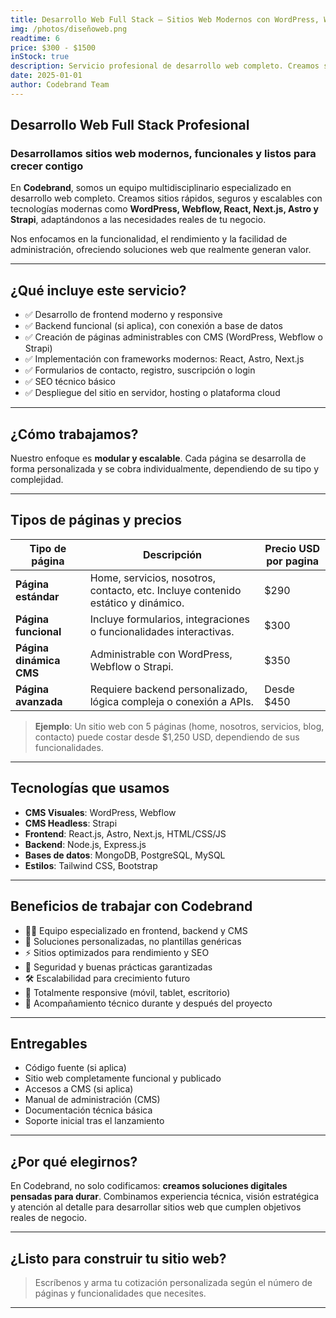 ```yaml
---
title: Desarrollo Web Full Stack – Sitios Web Modernos con WordPress, Webflow, React, Strapi y Más
img: /photos/diseñoweb.png
readtime: 6
price: $300 - $1500
inStock: true
description: Servicio profesional de desarrollo web completo. Creamos sitios administrables, funcionales y escalables utilizando tecnologías como WordPress, Webflow, React, Astro, Next.js y Strapi. El precio varía según la cantidad de páginas y la complejidad del proyecto.
date: 2025-01-01
author: Codebrand Team
---
```



## Desarrollo Web Full Stack Profesional

### Desarrollamos sitios web modernos, funcionales y listos para crecer contigo

En **Codebrand**, somos un equipo multidisciplinario especializado en desarrollo web completo. Creamos sitios rápidos, seguros y escalables con tecnologías modernas como **WordPress, Webflow, React, Next.js, Astro y Strapi**, adaptándonos a las necesidades reales de tu negocio.

Nos enfocamos en la funcionalidad, el rendimiento y la facilidad de administración, ofreciendo soluciones web que realmente generan valor.

---

## ¿Qué incluye este servicio?

- ✅ Desarrollo de frontend moderno y responsive
- ✅ Backend funcional (si aplica), con conexión a base de datos
- ✅ Creación de páginas administrables con CMS (WordPress, Webflow o Strapi)
- ✅ Implementación con frameworks modernos: React, Astro, Next.js
- ✅ Formularios de contacto, registro, suscripción o login
- ✅ SEO técnico básico
- ✅ Despliegue del sitio en servidor, hosting o plataforma cloud

---

## ¿Cómo trabajamos?

Nuestro enfoque es **modular y escalable**. Cada página se desarrolla de forma personalizada y se cobra individualmente, dependiendo de su tipo y complejidad.

---

## Tipos de páginas y precios

| Tipo de página              | Descripción                                                                 | Precio USD por pagina |
|----------------------------|-----------------------------------------------------------------------------|------------|
| **Página estándar**         | Home, servicios, nosotros, contacto, etc. Incluye contenido estático y dinámico. | $290 |
| **Página funcional**        | Incluye formularios, integraciones o funcionalidades interactivas.         | $300       |
| **Página dinámica CMS**     | Administrable con WordPress, Webflow o Strapi.                             | $350       |
| **Página avanzada**         | Requiere backend personalizado, lógica compleja o conexión a APIs.         | Desde $450 |

> **Ejemplo**: Un sitio web con 5 páginas (home, nosotros, servicios, blog, contacto) puede costar desde $1,250 USD, dependiendo de sus funcionalidades.

---

## Tecnologías que usamos

- **CMS Visuales**: WordPress, Webflow  
- **CMS Headless**: Strapi  
- **Frontend**: React.js, Astro, Next.js, HTML/CSS/JS  
- **Backend**: Node.js, Express.js  
- **Bases de datos**: MongoDB, PostgreSQL, MySQL  
- **Estilos**: Tailwind CSS, Bootstrap  

---

## Beneficios de trabajar con Codebrand

- 👨‍💻 Equipo especializado en frontend, backend y CMS
- 🔧 Soluciones personalizadas, no plantillas genéricas
- ⚡ Sitios optimizados para rendimiento y SEO
- 🔐 Seguridad y buenas prácticas garantizadas
- 🛠️ Escalabilidad para crecimiento futuro
- 📱 Totalmente responsive (móvil, tablet, escritorio)
- 💬 Acompañamiento técnico durante y después del proyecto

---

## Entregables

- Código fuente (si aplica)
- Sitio web completamente funcional y publicado
- Accesos a CMS (si aplica)
- Manual de administración (CMS)
- Documentación técnica básica
- Soporte inicial tras el lanzamiento

---

## ¿Por qué elegirnos?

En Codebrand, no solo codificamos: **creamos soluciones digitales pensadas para durar**. Combinamos experiencia técnica, visión estratégica y atención al detalle para desarrollar sitios web que cumplen objetivos reales de negocio.

---

## ¿Listo para construir tu sitio web?

> Escríbenos y arma tu cotización personalizada según el número de páginas y funcionalidades que necesites.

---
